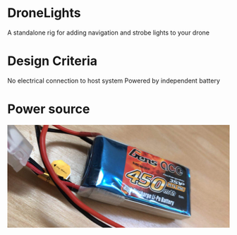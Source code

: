 # DroneLights
A standalone rig for adding navigation and strobe lights to your drone

# Design Criteria
No electrical connection to host system
Powered by independent battery

# Power source
![Battery](https://github.com/arildj78/DroneLights/raw/master/images/IMG_8416.JPG)
